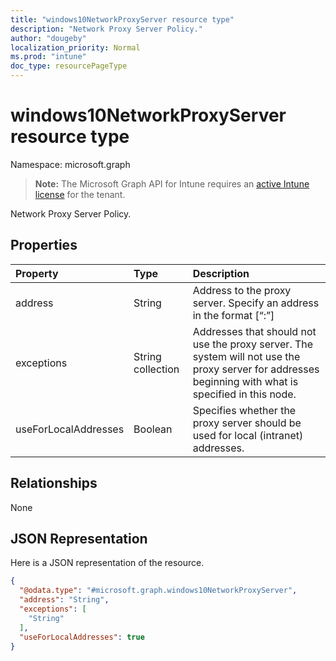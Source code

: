 ```yaml
---
title: "windows10NetworkProxyServer resource type"
description: "Network Proxy Server Policy."
author: "dougeby"
localization_priority: Normal
ms.prod: "intune"
doc_type: resourcePageType
---
```


# windows10NetworkProxyServer resource type

Namespace: microsoft.graph

> **Note:** The Microsoft Graph API for Intune requires an [active Intune license](https://go.microsoft.com/fwlink/?linkid=839381) for the tenant.

Network Proxy Server Policy.

## Properties
|Property|Type|Description|
|:---|:---|:---|
|address|String|Address to the proxy server. Specify an address in the format <server>\[“:”<port>\]|
|exceptions|String collection|Addresses that should not use the proxy server. The system will not use the proxy server for addresses beginning with what is specified in this node.|
|useForLocalAddresses|Boolean|Specifies whether the proxy server should be used for local (intranet) addresses.|

## Relationships
None

## JSON Representation
Here is a JSON representation of the resource.
<!-- {
  "blockType": "resource",
  "@odata.type": "microsoft.graph.windows10NetworkProxyServer"
}
-->
``` json
{
  "@odata.type": "#microsoft.graph.windows10NetworkProxyServer",
  "address": "String",
  "exceptions": [
    "String"
  ],
  "useForLocalAddresses": true
}
```





